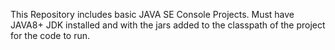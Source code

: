 This Repository includes basic JAVA SE Console Projects.
Must have JAVA8+ JDK installed and with the jars added to the classpath of the project for the code to run.
